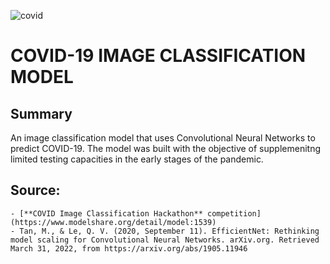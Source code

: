 ![covid](https://user-images.githubusercontent.com/91996683/167280395-64922a4e-f8ea-4a03-abec-5336046c14e9.png)
# COVID-19 IMAGE CLASSIFICATION MODEL
 
## Summary
An image classification model that uses Convolutional Neural Networks to predict COVID-19. The model was built with the objective of supplemenitng limited testing capacities in the early stages of the pandemic.


## Source: 
	- [**COVID Image Classification Hackathon** competition](https://www.modelshare.org/detail/model:1539)
	- Tan, M., & Le, Q. V. (2020, September 11). EfficientNet: Rethinking model scaling for Convolutional Neural Networks. arXiv.org. Retrieved March 31, 2022, from https://arxiv.org/abs/1905.11946

